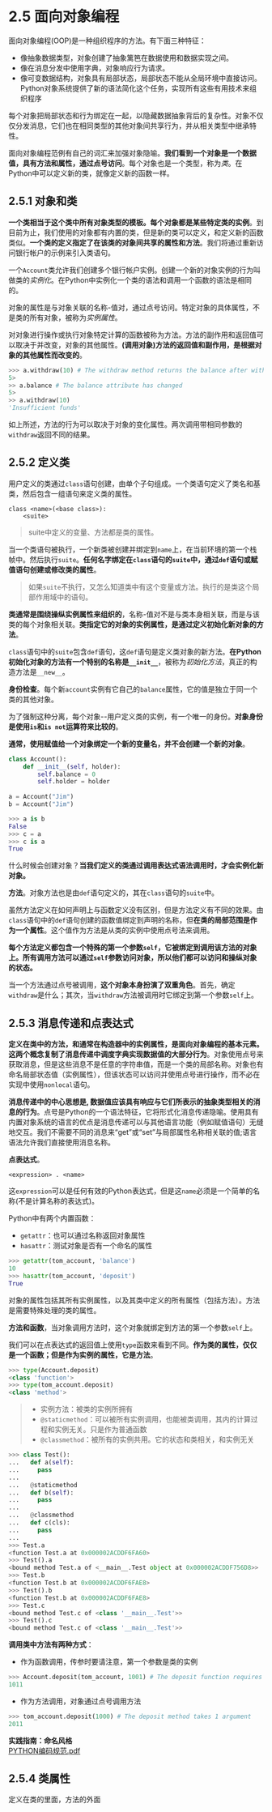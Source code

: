 # 2.5 面向对象编程
面向对象编程(OOP)是一种组织程序的方法。有下面三种特征：
- 像抽象数据类型，对象创建了抽象篱笆在数据使用和数据实现之间。
- 像在消息分发中使用字典，对象响应行为请求。
- 像可变数据结构，对象具有局部状态，局部状态不能从全局环境中直接访问。
Python对象系统提供了新的语法简化这个任务，实现所有这些有用技术来组织程序

每个对象把局部状态和行为绑定在一起，以隐藏数据抽象背后的复杂性。对象不仅仅分发消息，它们也在相同类型的其他对象间共享行为，并从相关类型中继承特性。

面向对象编程范例有自己的词汇来加强对象隐喻。**我们看到一个对象是一个数据值，具有方法和属性，通过点号访问**。每个对象也是一个类型，称为*类*。在Python中可以定义新的类，就像定义新的函数一样。

## 2.5.1 对象和类
**一个类相当于这个类中所有对象类型的模板。每个对象都是某些特定类的实例**。到目前为止，我们使用的对象都有内置的类，但是新的类可以定义，和定义新的函数类似。**一个类的定义指定了在该类的对象间共享的属性和方法**。我们将通过重新访问银行帐户的示例来引入类语句。

一个`Account`类允许我们创建多个银行帐户实例。创建一个新的对象实例的行为叫做类的*实例化*。在Python中实例化一个类的语法和调用一个函数的语法是相同的。

对象的属性是与对象关联的名称-值对，通过点号访问。特定对象的具体属性，不是类的所有对象，被称为*实例属性*。

对对象进行操作或执行对象特定计算的函数被称为方法。方法的副作用和返回值可以取决于并改变，对象的其他属性。**(调用对象)方法的返回值和副作用，是根据对象的其他属性而改变的**。
```python
>>> a.withdraw(10) # The withdraw method returns the balance after withdrawal
5>
>> a.balance # The balance attribute has changed
5>
>> a.withdraw(10)
'Insufficient funds'
```

如上所述，方法的行为可以取决于对象的变化属性。两次调用带相同参数的`withdraw`返回不同的结果。

## 2.5.2 定义类
用户定义的类通过`class`语句创建，由单个子句组成。一个类语句定义了类名和基类，然后包含一组语句来定义类的属性。
```
class <name>(<base class>):
    <suite>
```
> suite中定义的变量、方法都是类的属性。

当一个类语句被执行，一个新类被创建并绑定到`name`上，在当前环境的第一个栈帧中。然后执行`suite`。**任何名字绑定在`class`语句的`suite`中，通过`def`语句或赋值语句创建或修改类的属性**。
> 如果`suite`不执行，又怎么知道类中有这个变量或方法。执行的是类这个局部作用域中的语句。

**类通常是围绕操纵实例属性来组织的**，名称-值对不是与类本身相关联，而是与该类的每个对象相关联。**类指定它的对象的实例属性，是通过定义初始化新对象的方法**。

`class`语句中的`suite`包含`def`语句，这`def`语句是定义类对象的新方法。**在Python初始化对象的方法有一个特别的名称是`__init__`**，被称为*初始化方法*，真正的构造方法是`__new__`。

**身份检查**。每个新`account`实例有它自己的`balance`属性，它的值是独立于同一个类的其他对象。

为了强制这种分离，每个对象--用户定义类的实例，有一个唯一的身份。**对象身份是使用`is`和`is not`运算符来比较的**。

**通常，使用赋值给一个对象绑定一个新的变量名，并不会创建一个新的对象**。
```python
class Account():
    def __init__(self, holder):
        self.balance = 0
        self.holder = holder
        
a = Account("Jim")
b = Account("Jim")

>>> a is b
False
>>> c = a
>>> c is a
True
```

什么时候会创建对象？**当我们定义的类通过调用表达式语法调用时，才会实例化新对象。**

**方法**。对象方法也是由`def`语句定义的，其在`class`语句的`suite`中。

虽然方法定义在如何声明上与函数定义没有区别，但是方法定义有不同的效果。由`class`语句中的`def`语句创建的函数值绑定到声明的名称，但**在类的局部范围是作为一个属性**。这个值作为方法是从类的实例中使用点号法来调用。

**每个方法定义都包含一个特殊的第一个参数`self`，它被绑定到调用该方法的对象上。所有调用方法可以通过`self`参数访问对象，所以他们都可以访问和操纵对象的状态。**

当一个方法通过点号被调用，**这个对象本身扮演了双重角色**。首先，确定`withdraw`是什么；其次，当`withdraw`方法被调用时它绑定到第一个参数`self`上。

## 2.5.3 消息传递和点表达式
**定义在类中的方法，和通常在构造器中的实例属性，是面向对象编程的基本元素。这两个概念复制了消息传递中调度字典实现数据值的大部分行为**。对象使用点号来获取消息，但是这些消息不是任意的字符串值，而是一个类的局部名称。对象也有命名局部状态值（实例属性），但该状态可以访问并使用点号进行操作，而不必在实现中使用`nonlocal`语句。

**消息传递中的中心思想是, 数据值应该具有响应与它们所表示的抽象类型相关的消息的行为**。点号是Python的一个语法特征，它将形式化消息传递隐喻。使用具有内置对象系统的语言的优点是消息传递可以与其他语言功能（例如赋值语句）无缝地交互。我们不需要不同的消息来“get”或“set”与局部属性名称相关联的值;语言语法允许我们直接使用消息名称。

**点表达式**。
```
<expression> . <name>
```
这`expression`可以是任何有效的Python表达式，但是这`name`必须是一个简单的名称(不是计算名称的表达式)。

Python中有两个内置函数：
- `getattr`：也可以通过名称返回对象属性
- `hasattr`：测试对象是否有一个命名的属性
```python
>>> getattr(tom_account, 'balance')
10
>>> hasattr(tom_account, 'deposit')
True
```
对象的属性包括其所有实例属性，以及其类中定义的所有属性（包括方法）。方法是需要特殊处理的类的属性。

**方法和函数**，当对象调用方法时，这个对象就绑定到方法的第一个参数`self`上。

我们可以在点表达式的返回值上使用`type`函数来看到不同。**作为类的属性，仅仅是一个函数；但是作为实例的属性，它是方法**。
```python
>>> type(Account.deposit)
<class 'function'>
>>> type(tom_account.deposit)
<class 'method'>
```

> - 实例方法：被类的实例所拥有
> - `@staticmethod`：可以被所有实例调用，也能被类调用，其内的计算过程和实例无关。只是作为普通函数
> - `@classmethod`：被所有的实例共用。它的状态和类相关，和实例无关
```python
>>> class Test():
...   def a(self):
...     pass
...
...   @staticmethod
...   def b(self):
...     pass
...
...   @classmethod
...   def c(cls):
...     pass
...
>>> Test.a
<function Test.a at 0x000002ACDDF6FA60>
>>> Test().a
<bound method Test.a of <__main__.Test object at 0x000002ACDDF756D8>>
>>> Test.b
<function Test.b at 0x000002ACDDF6FAE8>
>>> Test().b
<function Test.b at 0x000002ACDDF6FAE8>
>>> Test.c
<bound method Test.c of <class '__main__.Test'>>
>>> Test().c
<bound method Test.c of <class '__main__.Test'>>
```

**调用类中方法有两种方式**：  
- 作为函数调用，传参时要请注意，第一个参数是类的实例
```python
>>> Account.deposit(tom_account, 1001) # The deposit function requires 2 arguments
1011
```
- 作为方法调用，对象通过点号调用方法
```python
>>> tom_account.deposit(1000) # The deposit method takes 1 argument
2011
```

**实践指南：命名风格**  
[PYTHON编码规范.pdf]()

## 2.5.4 类属性
定义在类的里面，方法的外面












































